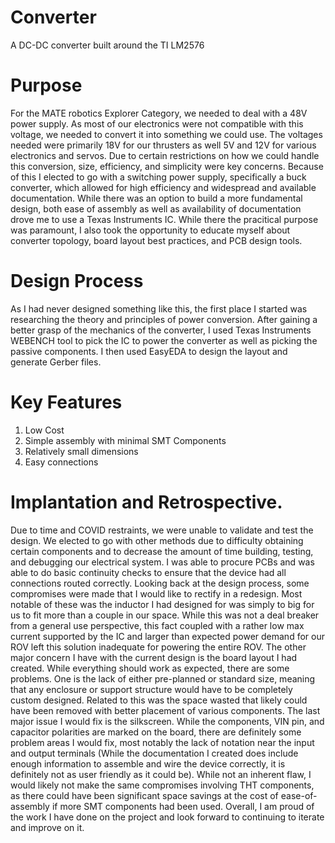 # Converter
A DC-DC converter built around the TI LM2576
# Purpose
For the MATE robotics Explorer Category, we needed to deal with a 48V power supply.  As most of our electronics were not compatible with this voltage, we needed to convert it into something we could use.  The voltages needed were primarily 18V for our thrusters as well 5V and 12V for various electronics and servos.  Due to certain restrictions on how we could handle this conversion, size, efficiency, and simplicity were key concerns.  Because of this I elected to go with a switching power supply, specifically a buck converter, which allowed for high efficiency and widespread and available documentation.  While there was an option to build a more fundamental design, both ease of assembly as well as availability of documentation drove me to use a Texas Instruments IC.  While there the pracitical purpose was paramount, I also took the opportunity to educate myself about converter topology, board layout best practices, and PCB design tools.  
# Design Process
As I had never designed something like this, the first place I started was researching the theory and principles of power conversion.  After gaining a better grasp of the mechanics of the converter, I used Texas Instruments WEBENCH tool to pick the IC to power the converter as well as picking the passive components.  I then used EasyEDA to design the layout and generate Gerber files.
# Key Features
1. Low Cost
2. Simple assembly with minimal SMT Components
3. Relatively small dimensions
4. Easy connections
# Implantation and Retrospective.
Due to time and COVID restraints, we were unable to validate and test the design.  We elected to go with other methods due to difficulty obtaining certain components and to decrease the amount of time building, testing, and debugging our electrical system.  I was able to procure PCBs and was able to do basic continuity checks to ensure that the device had all connections routed correctly. Looking back at the design process, some compromises were made that I would like to rectify in a redesign.  Most notable of these was the inductor I had designed for was simply to big for us to fit more than a couple in our space.  While this was not a deal breaker from a general use perspective, this fact coupled with a rather low max current supported by the IC and larger than expected power demand for our ROV left this solution inadequate for powering the entire ROV.  The other major concern I have with the current design is the board layout I had created.  While everything should work as expected, there are some problems.  One is the lack of either pre-planned or standard size, meaning that any enclosure or support structure would have to be completely custom designed.  Related to this was the space wasted that likely could have been removed with better placement of various components.  The last major issue I would fix is the silkscreen.  While the components, VIN pin, and capacitor polarities are marked on the board, there are definitely some problem areas I would fix, most notably the lack of notation near the input and output terminals (While the documentation I created does include enough information to assemble and wire the device correctly, it is definitely not as user friendly as it could be).  While not an inherent flaw, I would likely not make the same compromises involving THT components, as there could have been significant space savings at the cost of ease-of-assembly if more SMT components had been used. Overall, I am proud of the work I have done on the project and look forward to continuing to iterate and improve on it.  
